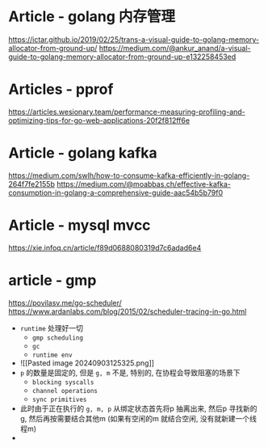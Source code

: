 # Article - golang 内存管理
https://ictar.github.io/2019/02/25/trans-a-visual-guide-to-golang-memory-allocator-from-ground-up/
https://medium.com/@ankur_anand/a-visual-guide-to-golang-memory-allocator-from-ground-up-e132258453ed



# Articles - pprof
https://articles.wesionary.team/performance-measuring-profiling-and-optimizing-tips-for-go-web-applications-20f2f812ff6e


# Article - golang kafka
https://medium.com/swlh/how-to-consume-kafka-efficiently-in-golang-264f7fe2155b
https://medium.com/@moabbas.ch/effective-kafka-consumption-in-golang-a-comprehensive-guide-aac54b5b79f0

# Article - mysql mvcc
https://xie.infoq.cn/article/f89d0688080319d7c6adad6e4


# article - gmp
https://povilasv.me/go-scheduler/
https://www.ardanlabs.com/blog/2015/02/scheduler-tracing-in-go.html
- `runtime` 处理好一切
	- `gmp scheduling`
	- `gc`
	- `runtime env`
-  ![[Pasted image 20240903125325.png]]
- `p` 的数量是固定的, 但是 `g, m` 不是, 特别的, 在协程会导致阻塞的场景下
	- `blocking syscalls`
	- `channel operations`
	- `sync primitives`
- 此时由于正在执行的 `g, m, p` 从绑定状态首先将p 抽离出来, 然后p 寻找新的g, 然后再按需要结合其他m (如果有空闲的m 就结合空闲, 没有就新建一个线程m)
- 